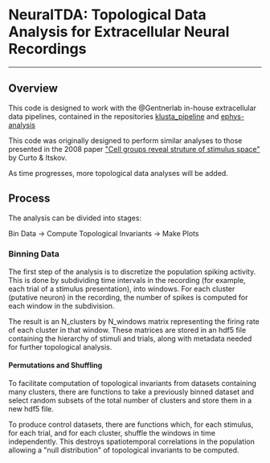 [CI]: http://journals.plos.org/ploscompbiol/article?id=10.1371/journal.pcbi.1000205
# NeuralTDA: Topological Data Analysis for Extracellular Neural Recordings

* * *

## Overview
This code is designed to work with the @Gentnerlab in-house extracellular data pipelines,
contained in the repositories [klusta_pipeline](http://github.com/gentnerlab/klusta_pipeline) and [ephys-analysis](http://github.com/gentnerlab/ephys-analysis)

This code was originally designed to perform similar analyses to those presented in the 2008 paper ["Cell groups reveal struture of stimulus space"][CI] by Curto & Itskov.

As time progresses, more topological data analyses will be added.

## Process

The analysis can be divided into stages:

Bin Data -> Compute Topological Invariants -> Make Plots

### Binning Data

The first step of the analysis is to discretize the population spiking activity.  This is done by subdividing time intervals in the recording (for example, each trial of a stimulus presentation), into windows.  For each cluster (putative neuron) in the recording, the number of spikes is computed for each window in the subdivision.  

The result is an N_clusters by N_windows matrix representing the firing rate of each cluster in that window.  These matrices are stored in an hdf5 file containing the hierarchy of stimuli and trials, along with metadata needed for further topological analysis.

#### Permutations and Shuffling

To facilitate computation of topological invariants from datasets containing many clusters, there are functions to take a previously binned dataset and select random subsets of the total number of clusters and store them in a new hdf5 file.

To produce control datasets, there are functions which, for each stimulus, for each trial, and for each cluster, shuffle the windows in time independently. This destroys spatiotemporal correlations in the population allowing a "null distribution" of topological invariants to be computed. 
